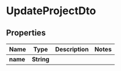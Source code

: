 # UpdateProjectDto

## Properties

|   Name   |    Type    | Description | Notes |
|----------|------------|-------------|-------|
| **name** | **String** |             |

